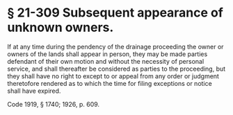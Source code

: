 # § 21-309 Subsequent appearance of unknown owners.

<p>If at any time during the pendency of the drainage proceeding the owner or owners of the lands shall appear in person, they may be made parties defendant of their own motion and without the necessity of personal service, and shall thereafter be considered as parties to the proceeding, but they shall have no right to except to or appeal from any order or judgment theretofore rendered as to which the time for filing exceptions or notice shall have expired.</p><p>Code 1919, § 1740; 1926, p. 609.</p>
